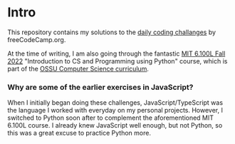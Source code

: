 # Intro

This repository contains my solutions to the [daily coding challanges](https://www.freecodecamp.org/learn/daily-coding-challenge/archive) by freeCodeCamp.org.

At the time of writing, I am also going through the fantastic [MIT 6.100L Fall 2022](https://cs.ossu.dev/coursepages/intro-cs/) "Introduction to CS and Programming using Python" course, which is part of the [OSSU Computer Science curriculum](https://cs.ossu.dev/).

### Why are some of the earlier exercises in JavaScript?

When I initially began doing these challenges, JavaScript/TypeScript was the language I worked with everyday on my personal projects. However, I switched to Python soon after to complement the aforementioned MIT 6.100L course. I already knew JavaScript well enough, but not Python, so this was a great excuse to practice Python more.
